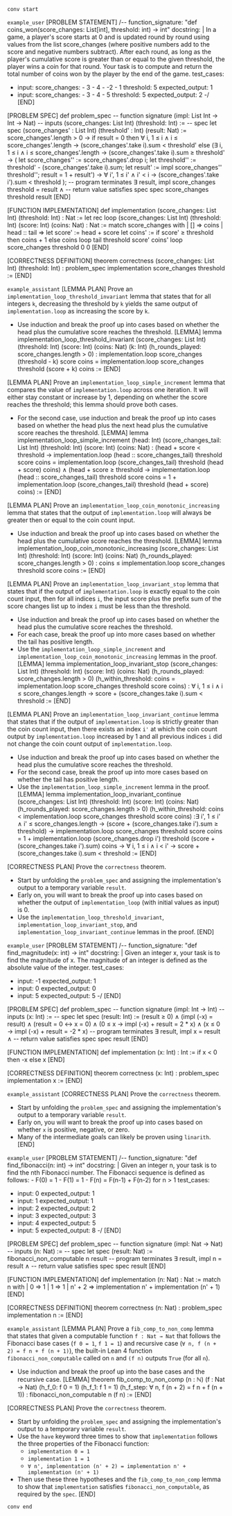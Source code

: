 `conv start`

`example_user`
[PROBLEM STATEMENT]
/--
function_signature: "def coins_won(score_changes: List[int], threshold: int) -> int"
docstring: |
    In a game, a player's score starts at 0 and is updated round by round using values from the list
    score_changes (where positive numbers add to the score and negative numbers subtract).
    After each round, as long as the player's cumulative score is greater than or equal to the given threshold,
    the player wins a coin for that round.
    Your task is to compute and return the total number of coins won by the player by the end of the game.
test_cases:
  - input:
      score_changes:
        - 3
        - 4
        - -2
        - 1
      threshold: 5
    expected_output: 1
  - input:
      score_changes:
        - 3
        - 4
        - 5
      threshold: 5
    expected_output: 2
-/
[END]

[PROBLEM SPEC]
def problem_spec
-- function signature
(impl: List Int → Int → Nat)
-- inputs
(score_changes: List Int)
(threshold: Int) :=
-- spec
let spec (score_changes' : List Int) (threshold' : Int) (result: Nat) :=
score_changes'.length > 0 →
if result = 0 then
  ∀ i, 1 ≤ i ∧ i ≤ score_changes'.length →
  (score_changes'.take i).sum < threshold'
else
  (∃ i, 1 ≤ i ∧ i ≤ score_changes'.length →
  (score_changes'.take i).sum ≥ threshold' →
  ( let score_changes'' := score_changes'.drop i;
    let threshold'' := threshold' - (score_changes'.take i).sum;
    let result' := impl score_changes'' threshold'';
    result = 1 + result') →
  ∀ i', 1 ≤ i' ∧ i' < i → (score_changes'.take i').sum < threshold
  );
-- program terminates
∃ result, impl score_changes threshold = result ∧
-- return value satisfies spec
spec score_changes threshold result
[END]

[FUNCTION IMPLEMENTATION]
def implementation (score_changes: List Int) (threshold: Int) : Nat :=
let rec loop (score_changes: List Int) (threshold: Int) (score: Int) (coins: Nat) : Nat :=
  match score_changes with
  | [] => coins
  | head :: tail =>
    let score' := head + score
    let coins' := if score' ≥ threshold then coins + 1 else coins
    loop tail threshold score' coins'
loop score_changes threshold 0 0
[END]

[CORRECTNESS DEFINITION]
theorem correctness
(score_changes: List Int)
(threshold: Int)
: problem_spec implementation score_changes threshold
:=
[END]

`example_assistant`
[LEMMA PLAN]
Prove an `implementation_loop_threshold_invariant` lemma that states that for all integers `k`, decreasing the threshold by `k` yields the same output of `implementation.loop` as increasing the score by `k`.
  - Use induction and break the proof up into cases based on whether the head plus the cumulative score reaches the threshold.
[LEMMA]
lemma implementation_loop_threshold_invariant
(score_changes: List Int)
(threshold: Int)
(score: Int)
(coins: Nat)
(k: Int)
(h_rounds_played: score_changes.length > 0)
: implementation.loop score_changes (threshold - k) score coins
= implementation.loop score_changes threshold (score + k) coins :=
[END]

[LEMMA PLAN]
Prove an `implementation_loop_simple_increment` lemma that compares the value of `implementation.loop` across one iteration. It will either stay constant or increase by 1, depending on whether the score reaches the threshold; this lemma should prove both cases.
  - For the second case, use induction and break the proof up into cases based on whether the head plus the next head plus the cumulative score reaches the threshold.
[LEMMA]
lemma implementation_loop_simple_increment
(head: Int)
(score_changes_tail: List Int)
(threshold: Int)
(score: Int)
(coins: Nat)
: (head + score < threshold →
implementation.loop (head :: score_changes_tail) threshold score coins =
implementation.loop (score_changes_tail) threshold (head + score) coins) ∧
(head + score ≥ threshold →
implementation.loop (head :: score_changes_tail) threshold score coins =
1 + implementation.loop (score_changes_tail) threshold (head + score) coins) :=
[END]

[LEMMA PLAN]
Prove an `implementation_loop_coin_monotonic_increasing` lemma that states that the output of `implementation.loop` will always be greater then or equal to the coin count input.
  - Use induction and break the proof up into cases based on whether the head plus the cumulative score reaches the threshold.
[LEMMA]
lemma implementation_loop_coin_monotonic_increasing
(score_changes: List Int)
(threshold: Int)
(score: Int)
(coins: Nat)
(h_rounds_played: score_changes.length > 0)
: coins ≤ implementation.loop score_changes threshold score coins :=
[END]

[LEMMA PLAN]
Prove an `implementation_loop_invariant_stop` lemma that states that if the output of `implementation.loop` is exactly equal to the coin count input, then for all indices `i`, the input score plus the prefix sum of the score changes list up to index `i` must be less than the threshold.
  - Use induction and break the proof up into cases based on whether the head plus the cumulative score reaches the threshold.
  - For each case, break the proof up into more cases based on whether the tail has positive length.
  - Use the `implementation_loop_simple_increment` and `implementation_loop_coin_monotonic_increasing` lemmas in the proof.
[LEMMA]
lemma implementation_loop_invariant_stop
(score_changes: List Int)
(threshold: Int)
(score: Int)
(coins: Nat)
(h_rounds_played: score_changes.length > 0)
(h_within_threshold: coins = implementation.loop score_changes threshold score coins)
: ∀ i, 1 ≤ i ∧ i ≤ score_changes.length →
score + (score_changes.take i).sum < threshold :=
[END]

[LEMMA PLAN]
Prove an `implementation_loop_invariant_continue` lemma that states that if the output of `implementation.loop` is strictly greater than the coin count input, then there exists an index `i'` at which the coin count output by `implementation.loop` increased by 1 and all previous indices `i` did not change the coin count output of `implementation.loop`.
  - Use induction and break the proof up into cases based on whether the head plus the cumulative score reaches the threshold.
  - For the second case, break the proof up into more cases based on whether the tail has positive length.
  - Use the `implementation_loop_simple_increment` lemma in the proof.
[LEMMA]
lemma implementation_loop_invariant_continue
(score_changes: List Int)
(threshold: Int)
(score: Int)
(coins: Nat)
(h_rounds_played: score_changes.length > 0)
(h_within_threshold: coins < implementation.loop score_changes threshold score coins)
:∃ i', 1 ≤ i' ∧ i' ≤ score_changes.length →
(score + (score_changes.take i').sum ≥ threshold) →
implementation.loop score_changes threshold score coins =
1 + implementation.loop (score_changes.drop i') threshold
(score + (score_changes.take i').sum) coins →
∀ i, 1 ≤ i ∧ i < i' → score + (score_changes.take i).sum < threshold :=
[END]

[CORRECTNESS PLAN]
Prove the `correctness` theorem.
  - Start by unfolding the `problem_spec` and assigning the implementation's output to a temporary variable `result`.
  - Early on, you will want to break the proof up into cases based on whether the output of `implementation_loop` (with initial values as input) is 0.
  - Use the `implementation_loop_threshold_invariant`, `implementation_loop_invariant_stop`, and `implementation_loop_invariant_continue` lemmas in the proof.
[END]

`example_user`
[PROBLEM STATEMENT]
/--
function_signature: "def find_magnitude(x: int) -> int"
docstring: |
    Given an integer x, your task is to find the magnitude of x.
    The magnitude of an integer is defined as the absolute value of the integer.
test_cases:
  - input:
      -1
    expected_output: 1
  - input:
      0
    expected_output: 0
  - input:
      5
    expected_output: 5
-/
[END]

[PROBLEM SPEC]
def problem_spec
-- function signature
(impl: Int → Int)
-- inputs
(x: Int) :=
-- spec
let spec (result: Int) :=
(result ≥ 0) ∧
(impl (-x) = result) ∧
(result = 0 ↔ x = 0) ∧
(0 ≤ x → impl (-x) + result = 2 * x) ∧
(x ≤ 0 → impl (-x) + result = -2 * x)
-- program terminates
∃ result, impl x = result ∧
-- return value satisfies spec
spec result
[END]

[FUNCTION IMPLEMENTATION]
def implementation (x: Int) : Int :=
if x < 0 then -x else x
[END]

[CORRECTNESS DEFINITION]
theorem correctness
(x: Int)
: problem_spec implementation x :=
[END]

`example_assistant`
[CORRECTNESS PLAN]
Prove the `correctness` theorem.
  - Start by unfolding the `problem_spec` and assigning the implementation's output to a temporary variable `result`.
  - Early on, you will want to break the proof up into cases based on whether `x` is positive, negative, or zero.
  - Many of the intermediate goals can likely be proven using `linarith`.
[END]

`example_user`
[PROBLEM STATEMENT]
/--
function_signature: "def find_fibonacci(n: int) -> int"
docstring: |
    Given an integer n, your task is to find the nth Fibonacci number.
    The Fibonacci sequence is defined as follows:
    - F(0) = 1
    - F(1) = 1
    - F(n) = F(n-1) + F(n-2) for n > 1
test_cases:
  - input:
      0
    expected_output: 1
  - input:
      1
    expected_output: 1
  - input:
      2
    expected_output: 2
  - input:
      3
    expected_output: 3
  - input:
      4
    expected_output: 5
  - input:
      5
    expected_output: 8
-/
[END]

[PROBLEM SPEC]
def problem_spec
-- function signature
(impl: Nat → Nat)
-- inputs
(n: Nat) :=
-- spec
let spec (result: Nat) :=
fibonacci_non_computable n result
-- program terminates
∃ result, impl n = result ∧
-- return value satisfies spec
spec result
[END]

[FUNCTION IMPLEMENTATION]
def implementation (n: Nat) : Nat :=
match n with
| 0 => 1
| 1 => 1
| n' + 2 => implementation n' + implementation (n' + 1)
[END]

[CORRECTNESS DEFINITION]
theorem correctness
(n: Nat)
: problem_spec implementation n
:=
[END]

`example_assistant`
[LEMMA PLAN]
Prove a `fib_comp_to_non_comp` lemma that states that given a computable function `f : Nat → Nat` that follows the Fibonacci base cases (`f 0 = 1`, `f 1 = 1`) and recursive case (`∀ n, f (n + 2) = f n + f (n + 1)`), the built-in Lean 4 function `fibonacci_non_computable` called on `n` and `(f n)` outputs `True` (for all `n`).
  - Use induction and break the proof up into the base cases and the recursive case.
[LEMMA]
theorem fib_comp_to_non_comp (n : ℕ)
(f : Nat → Nat)
(h_f_0: f 0 = 1)
(h_f_1: f 1 = 1)
(h_f_step: ∀ n, f (n + 2) = f n + f (n + 1))
: fibonacci_non_computable n (f n) :=
[END]

[CORRECTNESS PLAN]
Prove the `correctness` theorem.
  - Start by unfolding the `problem_spec` and assigning the implementation's output to a temporary variable `result`.
  - Use the `have` keyword three times to show that `implementation` follows the three properties of the Fibonacci function:
    * `implementation 0 = 1`
    * `implementation 1 = 1`
    * `∀ n', implementation (n' + 2) = implementation n' + implementation (n' + 1)`
  - Then use these three hypotheses and the `fib_comp_to_non_comp` lemma to show that `implementation` satisfies `fibonacci_non_computable`, as required by the `spec`.
[END]

`conv end`